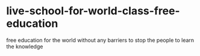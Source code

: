 # live-school-for-world-class-free-education
free education for the world without any barriers to stop the people to learn the knowledge 
